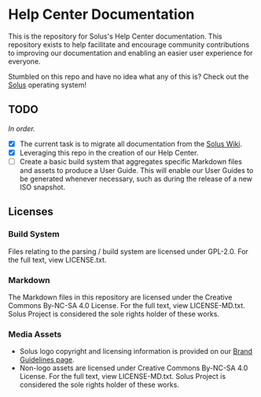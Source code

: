 # Help Center Documentation

This is the repository for Solus's Help Center documentation. This repository exists to help facilitate and encourage community contributions to improving our 
documentation and enabling an easier user experience for everyone.

Stumbled on this repo and have no idea what any of this is? Check out the [Solus](https://solus-project.com) operating system!

## TODO

*In order.*

- [x] The current task is to migrate all documentation from the [Solus Wiki](https://wiki.solus-project.com).
- [x] Leveraging this repo in the creation of our Help Center.
- [ ] Create a basic build system that aggregates specific Markdown files and assets to produce a User Guide. This will enable our User Guides to be generated whenever necessary, such as during the release 
of a new ISO snapshot.

## Licenses

### Build System

Files relating to the parsing / build system are licensed under GPL-2.0. For the full text, view LICENSE.txt.

### Markdown

The Markdown files in this repository are licensed under the Creative Commons By-NC-SA 4.0 License. For the full text, view LICENSE-MD.txt. Solus Project is considered the sole rights holder of these works.

### Media Assets

- Solus logo copyright and licensing information is provided on our [Brand Guidelines page](https://solus-project.com/branding).
- Non-logo assets are licensed under Creative Commons By-NC-SA 4.0 License. For the full text, view LICENSE-MD.txt. Solus Project is considered the sole rights holder of these works.